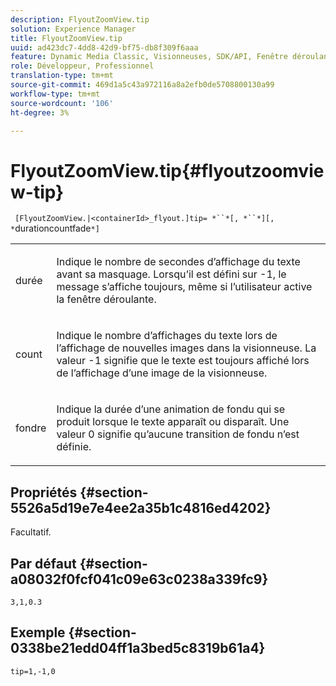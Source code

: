 ```yaml
---
description: FlyoutZoomView.tip
solution: Experience Manager
title: FlyoutZoomView.tip
uuid: ad423dc7-4dd8-42d9-bf75-db8f309f6aaa
feature: Dynamic Media Classic, Visionneuses, SDK/API, Fenêtre déroulante
role: Développeur, Professionnel
translation-type: tm+mt
source-git-commit: 469d1a5c43a972116a8a2efb0de5708800130a99
workflow-type: tm+mt
source-wordcount: '106'
ht-degree: 3%

---
```



# FlyoutZoomView.tip{#flyoutzoomview-tip}

` [FlyoutZoomView.|<containerId>_flyout.]tip= *``*[, *``*][, *`durationcountfade`*]`

<table id="table_3BA079B51B644219BB8E2A68A13A8D90"> 
 <tbody> 
  <tr> 
   <td colname="col1"> <p> <span class="codeph"> <span class="varname"> durée</span> </span> </p> </td> 
   <td colname="col2"> <p>Indique le nombre de secondes d’affichage du texte avant sa masquage. Lorsqu’il est défini sur <span class="codeph"> -1</span>, le message s’affiche toujours, même si l’utilisateur active la fenêtre déroulante. </p> </td> 
  </tr> 
  <tr> 
   <td colname="col1"> <p> <span class="codeph"> <span class="varname"> count</span> </span> </p> </td> 
   <td colname="col2"> <p>Indique le nombre d’affichages du texte lors de l’affichage de nouvelles images dans la visionneuse. La valeur <span class="codeph"> -1</span> signifie que le texte est toujours affiché lors de l’affichage d’une image de la visionneuse. </p> </td> 
  </tr> 
  <tr> 
   <td colname="col1"> <p> <span class="codeph"> <span class="varname"> fondre</span> </span> </p> </td> 
   <td colname="col2"> <p>Indique la durée d’une animation de fondu qui se produit lorsque le texte apparaît ou disparaît. Une valeur <span class="codeph"> 0</span> signifie qu’aucune transition de fondu n’est définie. </p> </td> 
  </tr> 
 </tbody> 
</table>

## Propriétés {#section-5526a5d19e7e4ee2a35b1c4816ed4202}

Facultatif.

## Par défaut {#section-a08032f0fcf041c09e63c0238a339fc9}

`3,1,0.3`

## Exemple {#section-0338be21edd04ff1a3bed5c8319b61a4}

`tip=1,-1,0`

